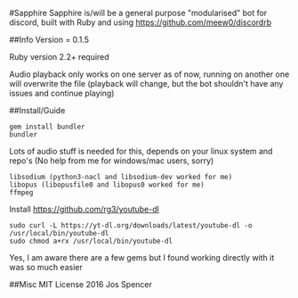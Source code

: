 #Sapphire
Sapphire is/will be a general purpose "modularised" bot for discord, built with Ruby and using https://github.com/meew0/discordrb

##Info
Version = 0.1.5

Ruby version 2.2+ required

Audio playback only works on one server as of now, running on another one will overwrite the file (playback will change, but the bot shouldn't have any issues and continue playing)

##Install/Guide
```
gem install bundler
bundler
```
Lots of audio stuff is needed for this, depends on your linux system and repo's
(No help from me for windows/mac users, sorry)
```
libsodium (python3-nacl and libsodium-dev worked for me)
libopus (libopusfile0 and libopus0 worked for me)
ffmpeg
```
Install https://github.com/rg3/youtube-dl
```
sudo curl -L https://yt-dl.org/downloads/latest/youtube-dl -o /usr/local/bin/youtube-dl
sudo chmod a+rx /usr/local/bin/youtube-dl
```
Yes, I am aware there are a few gems but I found working directly with it was so much easier


##Misc
MIT License 2016 Jos Spencer
